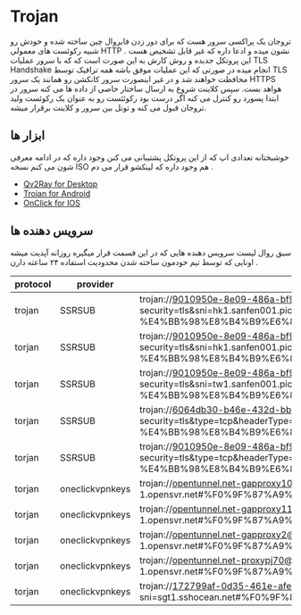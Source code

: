 # Trojan 
تروجان یک پراکسی سرور هست که برای دور زدن فایروال چین ساخته شده و خودش رو شبیه رکوئست های معمولی HTTP نشون میده و ادعا داره که غیر قابل تشخیص هست . این پروتکل جدیده و روش کارش به این صورت است که که با سرور عملیات TLS Handshake انجام میده در صورتی که این عملیات موفق باشه همه ترافیک توسط TLS محافظت خواهند شد و در غیر اینصورت سرور کانکشن رو همانند یک  سرور HTTPS هواهد بست. سپس کلاینت شروع به ارسال ساختار خاصی از داده ها می کنه سرور در ابتدا پسورد رو کنترل می کنه اگر درست بود رکوئئست رو به عنوان یک رکوئست ولید تروجان قبول می کنه و تونل بین سرور و کلاینت برقرار میشه. 

## ابزار ها 
خوشبختانه تعدادی اپ که از این پروتکل پشتیبانی می کنن وجود داره که در ادامه معرفی شون می کنم نسخه ISO هم وجود داره که لینکشو قرار می دم . 

- [Qv2Ray for Desktop](/trojan/app/)
- [Trojan for Android](/trojan/app/)
- [OnClick for IOS](https://apps.apple.com/us/app/oneclick-safe-easy-fast/id1545555197)

## سرویس دهنده ها 
سبق روال لیست سرویس دهنده هایی که در این قسمت قرار میگیره روزانه آپدیت میشه اونایی که توسط تیم خودمون ساخته شدن محدودیت استفاده ۲۴ ساعته دارن . 

| protocol | provider | url |
| --- | --- | --- | 
| trojan | SSRSUB | trojan://9010950e-8e09-486a-bf96-3b0cf22097b4@hk2.sanfen001.pics:443?security=tls&sni=hk1.sanfen001.pics&type=tcp&headerType=none#%40SSRSUB-T01-%E4%BB%98%E8%B4%B9%E6%8E%A8%E8%8D%90%3Asuo.yt%2Fssrsub |
| torjan | SSRSUB | trojan://9010950e-8e09-486a-bf96-3b0cf22097b4@hk1.sanfen001.pics:443?security=tls&sni=hk1.sanfen001.pics&type=tcp&headerType=none#%40SSRSUB-T02-%E4%BB%98%E8%B4%B9%E6%8E%A8%E8%8D%90%3Asuo.yt%2Fssrsub |
| torjan | SSRSUB | trojan://9010950e-8e09-486a-bf96-3b0cf22097b4@tw1.sanfen001.pics:443?security=tls&sni=tw1.sanfen001.pics&type=tcp&headerType=none#%40SSRSUB-T03-%E4%BB%98%E8%B4%B9%E6%8E%A8%E8%8D%90%3Asuo.yt%2Fssrsub |
| torjan | SSRSUB | trojan://6064db30-b46e-432d-bbec-f12b947422a2@1024hk02.tfzhc.top:80?security=tls&type=tcp&headerType=none#%40SSRSUB-T04-%E4%BB%98%E8%B4%B9%E6%8E%A8%E8%8D%90%3Asuo.yt%2Fssrsub |
| torjan | SSRSUB | trojan://9010950e-8e09-486a-bf96-3b0cf22097b4@tw1.sanfen001.pics:443?security=tls&type=tcp&headerType=none#%40SSRSUB-T05-%E4%BB%98%E8%B4%B9%E6%8E%A8%E8%8D%90%3Asuo.yt%2Fssrsub |
| torjan | oneclickvpnkeys | trojan://opentunnel.net-gapproxy10@det-1.opensvr.net:443?sni=det-1.opensvr.net#%F0%9F%87%A9%F0%9F%87%AA6%40oneclickvpnkeys |
| torjan | oneclickvpnkeys | trojan://opentunnel.net-gapproxy11@det-1.opensvr.net:443?sni=det-1.opensvr.net#%F0%9F%87%A9%F0%9F%87%AA5%40oneclickvpnkeys | 
| torjan | oneclickvpnkeys | trojan://opentunnel.net-gapproxy2@det-1.opensvr.net:443?sni=det-1.opensvr.net#%F0%9F%87%A9%F0%9F%87%AA4%40oneclickvpnkeys |
| torjan | oneclickvpnkeys | trojan://opentunnel.net-proxypj70@det-1.opensvr.net:443?sni=det-1.opensvr.net#%F0%9F%87%A9%F0%9F%87%AA2%40oneclickvpnkeys | 
| torjan | oneclickvpnkeys | trojan://172799af-0d35-461e-afe4-6c6c2e6d85d7@sgt1.sshocean.net:443?sni=sgt1.sshocean.net#%F0%9F%87%B8%F0%9F%87%ACsgt1443%40oneclickvpnkeys |  

